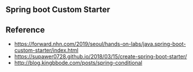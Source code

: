 ## Spring boot Custom Starter

## Reference
- https://forward.nhn.com/2019/seoul/hands-on-labs/java.spring-boot-custom-starter/index.html
- https://supawer0728.github.io/2018/03/15/create-spring-boot-starter/
- http://blog.kingbbode.com/posts/spring-conditional
